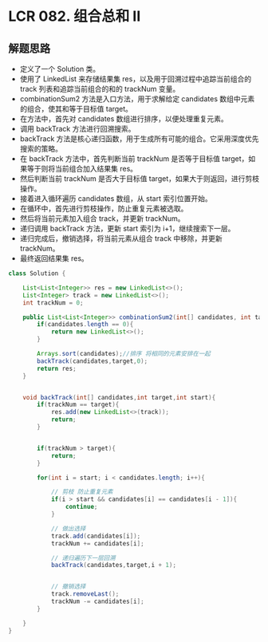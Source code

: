 # LCR 082. 组合总和 II

## 解题思路


* 定义了一个 Solution 类。
* 使用了 LinkedList 来存储结果集 res，以及用于回溯过程中追踪当前组合的 track 列表和追踪当前组合的和的 trackNum 变量。
* combinationSum2 方法是入口方法，用于求解给定 candidates 数组中元素的组合，使其和等于目标值 target。
* 在方法中，首先对 candidates 数组进行排序，以便处理重复元素。
* 调用 backTrack 方法进行回溯搜索。
* backTrack 方法是核心递归函数，用于生成所有可能的组合。它采用深度优先搜索的策略。
* 在 backTrack 方法中，首先判断当前 trackNum 是否等于目标值 target，如果等于则将当前组合加入结果集 res。
* 然后判断当前 trackNum 是否大于目标值 target，如果大于则返回，进行剪枝操作。
* 接着进入循环遍历 candidates 数组，从 start 索引位置开始。
* 在循环中，首先进行剪枝操作，防止重复元素被选取。
* 然后将当前元素加入组合 track，并更新 trackNum。
* 递归调用 backTrack 方法，更新 start 索引为 i+1，继续搜索下一层。
* 递归完成后，撤销选择，将当前元素从组合 track 中移除，并更新 trackNum。
* 最终返回结果集 res。

```java
class Solution {

    List<List<Integer>> res = new LinkedList<>();
    List<Integer> track = new LinkedList<>();
    int trackNum = 0;

    public List<List<Integer>> combinationSum2(int[] candidates, int target) {
        if(candidates.length == 0){
            return new LinkedList<>();
        }

        Arrays.sort(candidates);//排序 将相同的元素安排在一起
        backTrack(candidates,target,0);
        return res;
    }


    void backTrack(int[] candidates,int target,int start){
        if(trackNum == target){
            res.add(new LinkedList<>(track));
            return;
        }


        if(trackNum > target){
            return;
        }

        for(int i = start; i < candidates.length; i++){

            // 剪枝 防止重复元素
            if(i > start && candidates[i] == candidates[i - 1]){
                continue;
            }

            // 做出选择
            track.add(candidates[i]);
            trackNum += candidates[i];

            // 递归遍历下一层回溯
            backTrack(candidates,target,i + 1);


            // 撤销选择
            track.removeLast();
            trackNum -= candidates[i];
        }

    }
}

```
